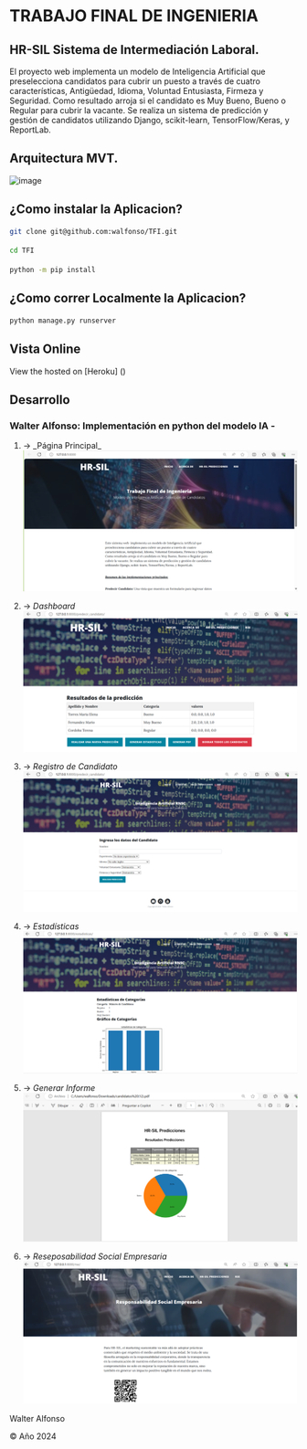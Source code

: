 # TRABAJO FINAL DE INGENIERIA

## HR-SIL Sistema de Intermediación Laboral.
El proyecto web  implementa un modelo de Inteligencia Artificial que preselecciona candidatos para cubrir un puesto a través de cuatro características, Antigüedad, Idioma, Voluntad Entusiasta, Firmeza y Seguridad. Como resultado arroja si el candidato es Muy Bueno, Bueno o Regular para cubrir la vacante. Se realiza un sistema de predicción y gestión de candidatos utilizando Django, scikit-learn, TensorFlow/Keras, y ReportLab.

## Arquitectura MVT.

![image](https://github.com/walfonso/TFI/assets/8229684/2b4e784b-4387-4b62-86a4-8d0953961b06)


## ¿Como instalar la Aplicacion?

```sh
git clone git@github.com:walfonso/TFI.git

cd TFI

python -m pip install

```

## ¿Como correr Localmente la Aplicacion?

```sh
python manage.py runserver
```

## Vista Online

View the hosted on [Heroku] ()

## Desarrollo

### Walter Alfonso: Implementación en python del modelo IA -


1. -> \_Página Principal_
   ![Home](https://github.com/walfonso/TFI/blob/master/selecpers/assets/home.png)

2. -> _Dashboard_
   ![Dashboard](https://github.com/walfonso/TFI/blob/master/selecpers/assets/dashboard.png)

3. -> _Registro de Candidato_
   ![Register](https://github.com/walfonso/TFI/blob/master/selecpers/assets/predic.png)

4. -> _Estadísticas_
   ![Estadísticas](https://github.com/walfonso/TFI/blob/master/selecpers/assets/estadisticas.png)

5. -> _Generar Informe_
   ![genpdf](https://github.com/walfonso/TFI/blob/master/selecpers/assets/genpdf.png)

6. -> _Reseposabilidad Social Empresaria_
   ![RSE](https://github.com/walfonso/TFI/blob/master/selecpers/assets/rse.png)


Walter Alfonso

© Año 2024
